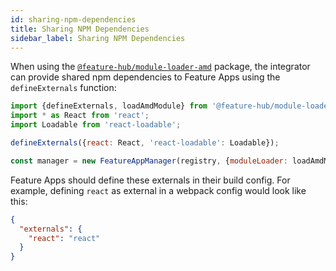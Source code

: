 ```yaml
---
id: sharing-npm-dependencies
title: Sharing NPM Dependencies
sidebar_label: Sharing NPM Dependencies
---
```


When using the [`@feature-hub/module-loader-amd`][module-loader-amd-api]
package, the integrator can provide shared npm dependencies to Feature Apps
using the `defineExternals` function:

```js
import {defineExternals, loadAmdModule} from '@feature-hub/module-loader-amd';
import * as React from 'react';
import Loadable from 'react-loadable';
```

```js
defineExternals({react: React, 'react-loadable': Loadable});

const manager = new FeatureAppManager(registry, {moduleLoader: loadAmdModule});
```

Feature Apps should define these externals in their build config. For example,
defining `react` as external in a webpack config would look like this:

```json
{
  "externals": {
    "react": "react"
  }
}
```

[module-loader-amd-api]: /@feature-hub/module-loader-amd/
